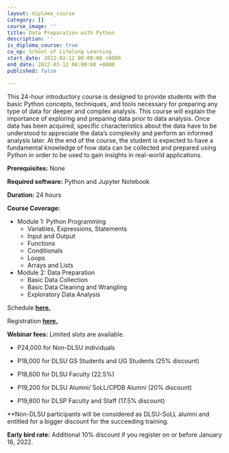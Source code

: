 ```yaml
---
layout: diploma_course
category: []
course_image: ''
title: Data Preparation with Python
description: ''
is_diploma_course: true
co_op: School of Lifelong Learning
start_date: 2022-02-12 00:00:00 +0800
end_date: 2022-03-12 00:00:00 +0800
published: false

---
```

This 24-hour introductory course is designed to provide students with the basic Python concepts, techniques, and tools necessary for preparing any type of data for deeper and complex analysis. This course will explain the importance of exploring and preparing data prior to data analysis. Once data has been acquired, specific characteristics about the data have to be understood to appreciate the data’s complexity and perform an informed analysis later. At the end of the course, the student is expected to have a fundamental knowledge of how data can be collected and prepared using Python in order to be used to gain insights in real-world applications.

**Prerequisites:** None

**Required software:** Python and Jupyter Notebook

**Duration:** 24 hours

**Course Coverage:**

* Module 1: Python Programming
  * Variables, Expressions, Statements
  * Input and Output
  * Functions
  * Conditionals
  * Loops
  * Arrays and Lists
* Module 2: Data Preparation
  * Basic Data Collection
  * Basic Data Cleaning and Wrangling
  * Exploratory Data Analysis

Schedule [**here.**](https://bit.ly/datapre2022)

Registration [**here.**](https://forms.gle/97exTHkSVpwVFXzF8)

**Webinar fees:** Limited slots are available.

* P24,000 for Non-DLSU individuals


* P18,000 for DLSU GS Students and UG Students (25% discount)


* P18,600 for DLSU Faculty (22.5%)


* P19,200 for DLSU Alumni/ SoLL/CPDB Alumni (20% discount)
* P19,800 for DLSP Faculty and Staff (17.5% discount)

\**Non-DLSU participants will be considered as DLSU-SoLL alumni and entitled for a bigger discount for the succeeding training.

**Early bird rate:** Additional 10% discount if you register on or before January 16, 2022.